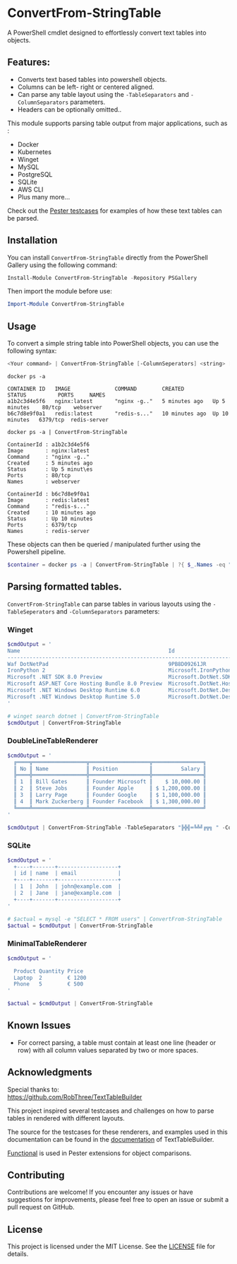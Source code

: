 # ConvertFrom-StringTable

A PowerShell cmdlet designed to effortlessly convert text tables into objects.

## Features:

- Converts text based tables into powershell objects.
- Columns can be left- right or centered aligned.
- Can parse any table layout using the `-TableSeparators` and `-ColumnSeparators` parameters.
- Headers can be optionally omitted..

This module supports parsing table output from major applications, such as : 
- Docker
- Kubernetes 
- Winget
- MySQL
- PostgreSQL
- SQLite
- AWS CLI
- Plus many more...

Check out the [Pester testcases](https://github.com/sietsevdschoot/ConvertFrom-StringTable/blob/main/tests/ConvertFrom-StringTable.tests.ps1) for examples of how these text tables can be parsed.

## Installation

You can install `ConvertFrom-StringTable` directly from the PowerShell Gallery using the following command:
```powershell
Install-Module ConvertFrom-StringTable -Repository PSGallery
```

Then import the module before use:

```powershell
Import-Module ConvertFrom-StringTable
```

## Usage

To convert a simple string table into PowerShell objects, you can use the following syntax:

```powershell
<Your command> | ConvertFrom-StringTable [-ColumnSeperators] <string> [-RowSeperators] <string> [-NoHeader]
```

```
docker ps -a

CONTAINER ID   IMAGE              COMMAND        CREATED         STATUS          PORTS     NAMES
a1b2c3d4e5f6   nginx:latest       "nginx -g.."   5 minutes ago   Up 5 minutes    80/tcp    webserver
b6c7d8e9f0a1   redis:latest       "redis-s..."   10 minutes ago  Up 10 minutes   6379/tcp  redis-server

docker ps -a | ConvertFrom-StringTable

ContainerId : a1b2c3d4e5f6
Image       : nginx:latest
Command     : "nginx -g.."
Created     : 5 minutes ago
Status      : Up 5 minut\es
Ports       : 80/tcp
Names       : webserver

ContainerId : b6c7d8e9f0a1
Image       : redis:latest
Command     : "redis-s..."
Created     : 10 minutes ago
Status      : Up 10 minutes
Ports       : 6379/tcp
Names       : redis-server
```

These objects can then be queried / manipulated further using the Powershell pipeline.
```powershell
$container = docker ps -a | ConvertFrom-StringTable | ?{ $_.Names -eq "webserver" }
```

## Parsing formatted tables.

`ConvertFrom-StringTable` can parse tables in various layouts using the `-TableSeperators` and `-ColumnSeparators` parameters:

### Winget

```powershell
$cmdOutput = '
Name                                               Id                                         Version              Match       Source
--------------------------------------------------------------------------------------------------------------------------------------
Waf DotNetPad                                      9PB8D09261JR                               Unknown                          msstore
IronPython 2                                       Microsoft.IronPython.2                     2.7.12.1000          Tag: dotnet winget
Microsoft .NET SDK 8.0 Preview                     Microsoft.DotNet.SDK.Preview               8.0.100-rc.2.23502.2 Tag: dotnet winget
Microsoft ASP.NET Core Hosting Bundle 8.0 Preview  Microsoft.DotNet.HostingBundle.Preview     8.0.0-rc.2.23480.2   Tag: dotnet winget
Microsoft .NET Windows Desktop Runtime 6.0         Microsoft.DotNet.DesktopRuntime.6          6.0.26               Tag: dotnet winget
Microsoft .NET Windows Desktop Runtime 5.0         Microsoft.DotNet.DesktopRuntime.5          5.0.17               Tag: dotnet winget    
'

# winget search dotnet | ConvertFrom-StringTable
$cmdOutput | ConvertFrom-StringTable
```

### DoubleLineTableRenderer

```powershell
$cmdOutput = ' 
  ╔════╦═════════════════╦═══════════════════╦════════════════╗
  ║ No ║ Name            ║ Position          ║         Salary ║
  ╠════╬═════════════════╬═══════════════════╬════════════════╣
  ║ 1  ║ Bill Gates      ║ Founder Microsoft ║    $ 10,000.00 ║
  ║ 2  ║ Steve Jobs      ║ Founder Apple     ║ $ 1,200,000.00 ║
  ║ 3  ║ Larry Page      ║ Founder Google    ║ $ 1,100,000.00 ║
  ║ 4  ║ Mark Zuckerberg ║ Founder Facebook  ║ $ 1,300,000.00 ║
  ╚════╩═════════════════╩═══════════════════╩════════════════╝
'

$cmdOutput | ConvertFrom-StringTable -TableSeparators "╠╬╣═╚╩╝╔╦╗ " -ColumnSeparators "║"
```

### SQLite
```powershell
$cmdOutput = '
  +----+-------+-------------------+
  | id | name  | email             |
  +----+-------+-------------------+
  | 1  | John  | john@example.com  |
  | 2  | Jane  | jane@example.com  |
  +----+-------+-------------------+
'

# $actual = mysql -e "SELECT * FROM users" | ConvertFrom-StringTable
$actual = $cmdOutput | ConvertFrom-StringTable
```

### MinimalTableRenderer
```powershell
$cmdOutput = '

  Product Quantity Price
  Laptop  2        € 1200
  Phone   5        € 500
'

$actual = $cmdOutput | ConvertFrom-StringTable
```

## Known Issues

- For correct parsing, a table must contain at least one line (header or row) with all column values separated by two or more spaces.

## Acknowledgments

Special thanks to:  
https://github.com/RobThree/TextTableBuilder

This project inspired several testcases and challenges on how to parse tables in rendered with different layouts.

The source for the testcases for these renderers, and examples used in this documentation can be found in the [documentation](https://github.com/RobThree/TextTableBuilder?ab=readme-ov-file#examples) of TextTableBuilder.

[Functional](https://www.powershellgallery.com/packages/functional/0.0.4) is used in Pester extensions for object comparisons.

## Contributing

Contributions are welcome! If you encounter any issues or have suggestions for improvements, please feel free to open an issue or submit a pull request on GitHub.

## License

This project is licensed under the MIT License. See the [LICENSE](https://raw.githubusercontent.com/sietsevdschoot/ConvertFrom-StringTable/main/LICENSE) file for details.
